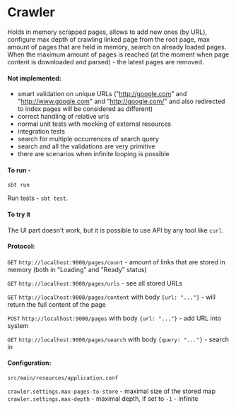 # Crawler

Holds in memory scrapped pages, allows to add new ones (by URL),
configure max depth of crawling linked page from the root page, max amount of pages that are held in memory,
search on already loaded pages.
When the maximum amount of pages is reached (at the moment when page content is downloaded and parsed) - the latest pages are removed.


#### Not implemented: 
* smart validation on unique URLs ("http://google.com" and "http://www.google.com" and "http://google.com/" and also redirected to index pages will be considered as different)
* correct handling of relative urls
* normal unit tests with mocking of external resources
* integration tests
* search for multiple occurrences of search query
* search and all the validations are very primitive
* there are scenarios when infinite looping is possible


#### To run -
`sbt run`

Run tests - `sbt test`.


#### To try it
The UI part doesn't work, but it is possible to use API by any tool like `curl`.


#### Protocol:
`GET` `http://localhost:9000/pages/count` - amount of links that are stored in memory (both in "Loading" and "Ready" status)

`GET` `http://localhost:9000/pages/urls` - see all stored URLs

`GET` `http://localhost:9000/pages/content` with body `{url: "..."}` - will return the full content of the page

`POST` `http://localhost:9000/pages` with body `{url: "..."}` - add URL into system

`GET` `http://localhost:9000/pages/search` with body `{query: "..."}` - search in 


#### Configuration:
`src/main/resources/application.conf`

`crawler.settings.max-pages-to-store` - maximal size of the stored map
`crawler.settings.max-depth` - maximal depth, if set to `-1` - infinite
